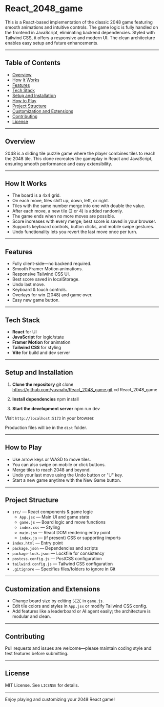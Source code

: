 # React_2048_game

This is a React-based implementation of the classic 2048 game featuring smooth animations and intuitive controls. The game logic is fully handled on the frontend in JavaScript, eliminating backend dependencies. Styled with Tailwind CSS, it offers a responsive and modern UI. The clean architecture enables easy setup and future enhancements.

---

## Table of Contents

- [Overview](#overview)
- [How It Works](#how-it-works)
- [Features](#features)
- [Tech Stack](#tech-stack)
- [Setup and Installation](#setup-and-installation)
- [How to Play](#how-to-play)
- [Project Structure](#project-structure)
- [Customization and Extensions](#customization-and-extensions)
- [Contributing](#contributing)
- [License](#license)

---

## Overview

2048 is a sliding tile puzzle game where the player combines tiles to reach the 2048 tile. This clone recreates the gameplay in React and JavaScript, ensuring smooth performance and easy extensibility.

---

## How It Works

- The board is a 4x4 grid.
- On each move, tiles shift up, down, left, or right.
- Tiles with the same number merge into one with double the value.
- After each move, a new tile (2 or 4) is added randomly.
- The game ends when no more moves are possible.
- Score increases with every merge; best score is saved in your browser.
- Supports keyboard controls, button clicks, and mobile swipe gestures.
- Undo functionality lets you revert the last move once per turn.

---

## Features

- Fully client-side—no backend required.
- Smooth Framer Motion animations.
- Responsive Tailwind CSS UI.
- Best score saved in localStorage.
- Undo last move.
- Keyboard & touch controls.
- Overlays for win (2048) and game over.
- Easy new game button.

---

## Tech Stack

- **React** for UI
- **JavaScript** for logic/state
- **Framer Motion** for animation
- **Tailwind CSS** for styling
- **Vite** for build and dev server

---

## Setup and Installation

1. **Clone the repository**
git clone https://github.com/yuvnahr/React_2048_game.git
      cd React_2048_game

2. **Install dependencies**
      npm install

3. **Start the development server**
      npm run dev

Visit `http://localhost:5173` in your browser.

Production files will be in the `dist` folder.

---

## How to Play
- Use arrow keys or WASD to move tiles.
- You can also swipe on mobile or click buttons.
- Merge tiles to reach 2048 and beyond.
- Undo your last move using the Undo button or "U" key.
- Start a new game anytime with the New Game button.

---

## Project Structure
- `src/` — React components & game logic    
  - `App.jsx` — Main UI and game state  
  - `game.js` — Board logic and move functions  
  - `index.css` — Styling  
  - `main.jsx` — React DOM rendering entry point  
  - `index.js` — (if present) CSS or supporting imports  
- `index.html` — Entry point  
- `package.json` — Dependencies and scripts  
- `package-lock.json` — Lockfile for consistency  
- `postcss.config.js` — PostCSS configuration  
- `tailwind.config.js` — Tailwind CSS configuration  
- `.gitignore` — Specifies files/folders to ignore in Git

---

## Customization and Extensions
- Change board size by editing `SIZE` in `game.js`.
- Edit tile colors and styles in `App.jsx` or modify Tailwind CSS config.
- Add features like a leaderboard or AI agent easily; the architecture is modular and clean.

---

## Contributing
Pull requests and issues are welcome—please maintain coding style and test features before submitting.

---

## License
MIT License. See `LICENSE` for details.

---

Enjoy playing and customizing your 2048 React game!
